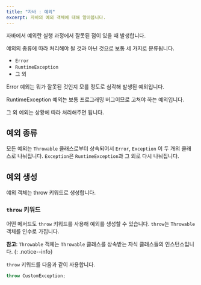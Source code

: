 ```yaml
---
title: "자바 : 예외"
excerpt: 자바의 예외 객체에 대해 알아봅니다.
---
```


자바에서 예외란 실행 과정에서 잘못된 점이 있을 때 발생합니다.

예외의 종류에 따라 처리해야 될 것과 아닌 것으로 보통 세 가지로 분류됩니다.

- `Error`
- `RuntimeException`
- 그 외

Error 예외는 뭐가 잘못된 것인지 모를 정도로 심각해 발생된 예외입니다.

RuntimeException 예외는 보통 프로그래밍 버그이므로 고쳐야 하는 예외입니다.

그 외 예외는 상황에 따라 처리해주면 됩니다.

## 예외 종류

모든 예외는 `Throwable` 클래스로부터 상속되어서 `Error`, `Exception` 이 두 개의 클래스로 나눠집니다. `Exception`은 `RuntimeException`과 그 외로 다시 나눠집니다.

## 예외 생성

얘외 객체는 throw 키워드로 생성합니다.

### `throw` 키워드

어떤 메서드도 `throw` 키워드를 사용해 예외를 생성할 수 있습니다. `throw`는 `Throwable` 객체를 인수로 가집니다.

**참고**: `Throwable` 객체는 `Throwable` 클래스를 상속받는 자식 클래스들의 인스턴스입니다.
{: .notice--info}

`throw` 키워드를 다음과 같이 사용합니다.

```java
throw CustomException;
```
